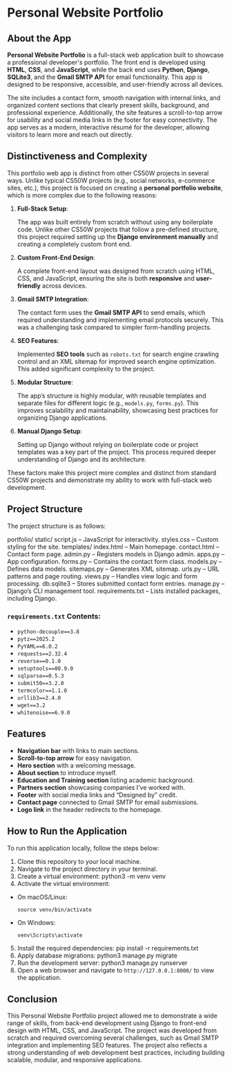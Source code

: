 # Personal Website Portfolio

## About the App

**Personal Website Portfolio** is a full-stack web application built to showcase a professional developer's portfolio. The front end is developed using **HTML**, **CSS**, and **JavaScript**, while the back end uses **Python**, **Django**, **SQLite3**, and the **Gmail SMTP API** for email functionality. This app is designed to be responsive, accessible, and user-friendly across all devices.

The site includes a contact form, smooth navigation with internal links, and organized content sections that clearly present skills, background, and professional experience. Additionally, the site features a scroll-to-top arrow for usability and social media links in the footer for easy connectivity. The app serves as a modern, interactive résumé for the developer, allowing visitors to learn more and reach out directly.

## Distinctiveness and Complexity

This portfolio web app is distinct from other CS50W projects in several ways. Unlike typical CS50W projects (e.g., social networks, e-commerce sites, etc.), this project is focused on creating a **personal portfolio website**, which is more complex due to the following reasons:

1. **Full-Stack Setup**: 

   The app was built entirely from scratch without using any boilerplate code. Unlike other CS50W projects that follow a pre-defined structure, this project required setting up the **Django environment manually** and creating a completely custom front end.
   
2. **Custom Front-End Design**:

   A complete front-end layout was designed from scratch using HTML, CSS, and JavaScript, ensuring the site is both **responsive** and **user-friendly** across devices.

3. **Gmail SMTP Integration**: 

   The contact form uses the **Gmail SMTP API** to send emails, which required understanding and implementing email protocols securely. This was a challenging task compared to simpler form-handling projects.

4. **SEO Features**: 

   Implemented **SEO tools** such as `robots.txt` for search engine crawling control and an XML sitemap for improved search engine optimization. This added significant complexity to the project.

5. **Modular Structure**: 

   The app’s structure is highly modular, with reusable templates and separate files for different logic (e.g., `models.py`, `forms.py`). This improves scalability and maintainability, showcasing best practices for organizing Django applications.

6. **Manual Django Setup**:

   Setting up Django without relying on boilerplate code or project templates was a key part of the project. This process required deeper understanding of Django and its architecture.

These factors make this project more complex and distinct from standard CS50W projects and demonstrate my ability to work with full-stack web development.

## Project Structure

The project structure is as follows:

portfolio/
static/
script.js – JavaScript for interactivity.
styles.css – Custom styling for the site.
templates/
index.html – Main homepage.
contact.html – Contact form page.
admin.py – Registers models in Django admin.
apps.py – App configuration.
forms.py – Contains the contact form class.
models.py – Defines data models.
sitemaps.py – Generates XML sitemap.
urls.py – URL patterns and page routing.
views.py – Handles view logic and form processing.
db.sqlite3 – Stores submitted contact form entries.
manage.py – Django’s CLI management tool.
requirements.txt – Lists installed packages, including Django.

### `requirements.txt` Contents:

- `python-decouple==3.8`
- `pytz==2025.2`
- `PyYAML==6.0.2`
- `requests==2.32.4`
- `reverse==0.1.0`
- `setuptools==80.9.0`
- `sqlparse==0.5.3`
- `submit50==3.2.0`
- `termcolor==1.1.0`
- `urllib3==2.4.0`
- `wget==3.2`
- `whitenoise==6.9.0`

## Features

- **Navigation bar** with links to main sections.
- **Scroll-to-top arrow** for easy navigation.
- **Hero section** with a welcoming message.
- **About section** to introduce myself.
- **Education and Training section** listing academic background.
- **Partners section** showcasing companies I've worked with.
- **Footer** with social media links and “Designed by” credit.
- **Contact page** connected to Gmail SMTP for email submissions.
- **Logo link** in the header redirects to the homepage.

## How to Run the Application

To run this application locally, follow the steps below:

1. Clone this repository to your local machine.
2. Navigate to the project directory in your terminal.
3. Create a virtual environment:
python3 -m venv venv
4. Activate the virtual environment:
- On macOS/Linux:
  ```
  source venv/bin/activate
  ```
- On Windows:
  ```
  venv\Scripts\activate
  ```
5. Install the required dependencies:
pip install -r requirements.txt
6. Apply database migrations:
python3 manage.py migrate
7. Run the development server:
python3 manage.py runserver
8. Open a web browser and navigate to `http://127.0.0.1:8000/` to view the application.

## Conclusion

This Personal Website Portfolio project allowed me to demonstrate a wide range of skills, from back-end development using Django to front-end design with HTML, CSS, and JavaScript. The project was developed from scratch and required overcoming several challenges, such as Gmail SMTP integration and implementing SEO features. The project also reflects a strong understanding of web development best practices, including building scalable, modular, and responsive applications.